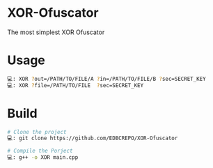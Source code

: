 # XOR-Ofuscator
The most simplest XOR Ofuscator

# Usage
```bash
💻: XOR ?out=/PATH/TO/FILE/A ?in=/PATH/TO/FILE/B ?sec=SECRET_KEY
💻: XOR ?file=/PATH/TO/FILE  ?sec=SECRET_KEY
```

# Build
```bash
# Clone the project
💻: git clone https://github.com/EDBCREPO/XOR-Ofuscator

# Compile the Porject
💻: g++ -o XOR main.cpp

```

